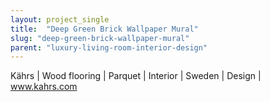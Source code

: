 ```yaml
---
layout: project_single
title:  "Deep Green Brick Wallpaper Mural"
slug: "deep-green-brick-wallpaper-mural"
parent: "luxury-living-room-interior-design"
---
```

Kährs | Wood flooring | Parquet | Interior | Sweden | Design | www.kahrs.com